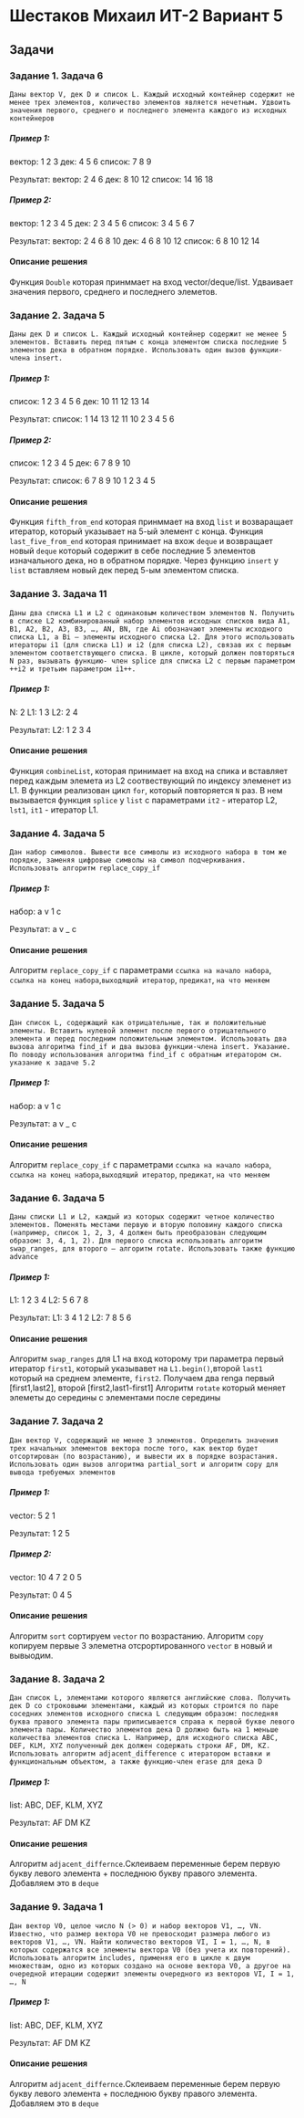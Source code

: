 # Шестаков Михаил ИТ-2 Вариант 5


## Задачи


### Задание 1. Задача 6
`
Даны вектор V, дек D и список L. Каждый исходный контейнер содержит не менее трех элементов,
количество элементов является нечетным. Удвоить значения первого, среднего и последнего
элемента каждого из исходных контейнеров
`

##### Пример 1:
вектор: 1 2 3
дек: 4 5 6
список: 7 8 9

Результат:
вектор: 2 4 6
дек: 8 10 12
список: 14 16 18

##### Пример 2:
вектор: 1 2 3 4 5
дек: 2 3 4 5 6
список: 3 4 5 6 7

Результат:
вектор: 2 4 6 8 10
дек: 4 6 8 10 12
список: 6 8 10 12 14

#### Описание решения
Функция `Double` которая принммает на вход vector/deque/list. Удваивает значения первого, среднего и последнего элеметов.


### Задание 2. Задача 5
`
Даны дек D и список L. Каждый исходный контейнер содержит не менее 5 элементов. Вставить
перед пятым с конца элементом списка последние 5 элементов дека в обратном порядке.
Использовать один вызов функции-члена insert.
`

##### Пример 1:
список: 1 2 3 4 5 6 
дек: 10 11 12 13 14

Результат:
список: 1 14 13 12 11 10 2 3 4 5 6

##### Пример 2:
список: 1 2 3 4 5
дек: 6 7 8 9 10

Результат:
список: 6 7 8 9 10 1 2 3 4 5

#### Описание решения
Функция `fifth_from_end` которая принммает на вход `list` и возваращает итератор, который указывает на 5-ый элемент с конца.
Функция `last_five_from_end` которая принимает на вхож `deque` и возвращает новый `deque` который содержит в себе последние 5 элементов изначального дека, но в обратном порядке.
Через функцию `insert` у `list` вставляем новый дек перед 5-ым элементом списка.

### Задание 3. Задача 11
`
Даны два списка L1 и L2 с одинаковым количеством элементов N. Получить в списке L2
комбинированный набор элементов исходных списков вида A1, B1, A2, B2, A3, B3, …, AN, BN, где
Ai обозначают элементы исходного списка L1, а Bi — элементы исходного списка L2. Для этого
использовать итераторы i1 (для списка L1) и i2 (для списка L2), связав их с первым элементом
соответствующего списка. В цикле, который должен повторяться N раз, вызывать функцию-
член splice для списка L2 с первым параметром ++i2 и третьим параметром i1++.
`

##### Пример 1:
N: 2
L1: 1 3 
L2: 2 4

Результат:
L2: 1 2 3 4

#### Описание решения
Функция `combineList`, которая принимает на вход на спика и вставляет перед каждым элемета из L2 соотвествующий по индексу элеменет из L1. В функции реализован цикл `for`, который повторяется `N` раз. В нем вызывается функция `splice` у `list` с параметрами `it2` - итератор L2, `lst1`, `it1` - итератор L1. 

### Задание 4. Задача 5
`
Дан набор символов. Вывести все символы из исходного набора в том же порядке, заменяя
цифровые символы на символ подчеркивания. Использовать алгоритм replace_copy_if
`

##### Пример 1:
набор: a v 1 c

Результат:
a v _ c

#### Описание решения
Алгоритм `replace_copy_if` с параметрами `ссылка на начало набора`, `ссылка на конец набора`,`выходящий итератор`, `предикат`, `на что меняем`

### Задание 5. Задача 5
`
Дан список L, содержащий как отрицательные, так и положительные элементы. Вставить
нулевой элемент после первого отрицательного элемента и перед последним положительным
элементом. Использовать два вызова алгоритма find_if и два вызова функции-члена insert.
Указание. По поводу использования алгоритма find_if с обратным итератором см. указание к
задаче 5.2
`

##### Пример 1:
набор: a v 1 c

Результат:
a v _ c

#### Описание решения
Алгоритм `replace_copy_if` с параметрами `ссылка на начало набора`, `ссылка на конец набора`,`выходящий итератор`, `предикат`, `на что меняем`

### Задание 6. Задача 5
`
Даны списки L1 и L2, каждый из которых содержит четное количество элементов. Поменять
местами первую и вторую половину каждого списка (например, список 1, 2, 3, 4 должен быть
преобразован следующим образом: 3, 4, 1, 2). Для первого списка использовать алгоритм
swap_ranges, для второго — алгоритм rotate. Использовать также функцию advance
`

##### Пример 1:
L1: 1 2 3 4
L2: 5 6 7 8

Результат:
L1: 3 4 1 2
L2: 7 8 5 6

#### Описание решения
Алгоритм `swap_ranges` для L1 на вход которому три параметра первый итератор `first1`, который указывавет на `L1.begin()`,второй `last1` который на среднем элементе, `first2`. Получаем два renga первый [first1,last2], второй [first2,last1-first1]
Алгоритм `rotate` который меняет элеметы до середины с элементами после середины

### Задание 7. Задача 2
`
Дан вектор V, содержащий не менее 3 элементов. Определить значения трех начальных
элементов вектора после того, как вектор будет отсортирован (по возрастанию), и вывести их в
порядке возрастания. Использовать один вызов алгоритма partial_sort и алгоритм copy для
вывода требуемых элементов
`

##### Пример 1:
vector: 5 2 1

Результат:
1 2 5

##### Пример 2:
vector: 10 4 7 2 0 5

Результат:
0 4 5

#### Описание решения
Алгоритм `sort` сортируем `vector` по возрастанию.
Алгоритм `copy` копируем первые 3 элеметна отсрортированного `vector` в новый и вывыодим.


### Задание 8. Задача 2
`
Дан список L, элементами которого являются английские слова. Получить дек D со строковыми
элементами, каждый из которых строится по паре соседних элементов исходного списка L
следующим образом: последняя буква правого элемента пары приписывается справа к первой
букве левого элемента пары. Количество элементов дека D должно быть на 1 меньше
количества элементов списка L. Например, для исходного списка ABC, DEF, KLM, XYZ
полученный дек должен содержать строки AF, DM, KZ. Использовать алгоритм
adjacent_difference с итератором вставки и функциональным объектом, а также функцию-член
erase для дека D
`

##### Пример 1:
list: ABC, DEF, KLM, XYZ

Результат:
AF DM KZ


#### Описание решения
Алгоритм `adjacent_differnce`.Склеиваем переменные берем первую букву левого элемента + последнюю букву правого элемента. Добавляем это в `deque`

### Задание 9. Задача 1
`
Дан вектор V0, целое число N (> 0) и набор векторов V1, …, VN. Известно, что размер вектора V0
не превосходит размера любого из векторов V1, …, VN. Найти количество векторов VI, I = 1, …, N,
в которых содержатся все элементы вектора V0 (без учета их повторений). Использовать
алгоритм includes, применяя его в цикле к двум множествам, одно из которых создано на основе
вектора V0, а другое на очередной итерации содержит элементы очередного из векторов VI, I =
1, …, N
`

##### Пример 1:
list: ABC, DEF, KLM, XYZ

Результат:
AF DM KZ


#### Описание решения
Алгоритм `adjacent_differnce`.Склеиваем переменные берем первую букву левого элемента + последнюю букву правого элемента. Добавляем это в `deque`